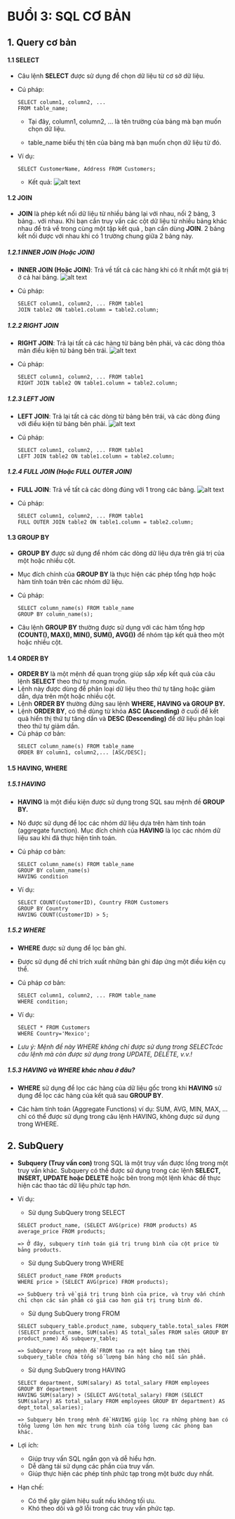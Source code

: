 # BUỔI 3: SQL CƠ BẢN

## 1. Query cơ bản
#### 1.1 SELECT
- Câu lệnh **SELECT** được sử dụng để chọn dữ liệu từ cơ sở dữ liệu.
- Cú pháp: 
    ```
    SELECT column1, column2, ...
    FROM table_name;
    ```

  +  Tại đây, column1, column2, ... là tên trường của bảng mà bạn muốn chọn dữ liệu.

  + table_name biểu thị tên của bảng mà bạn muốn chọn dữ liệu từ đó.

- Ví dụ:
    ```
    SELECT CustomerName, Address FROM Customers;
    ```

    + Kết quả: 
    ![alt text](image.png)

#### 1.2 JOIN
- **JOIN** là phép kết nối dữ liệu từ nhiều bảng lại với nhau, nối 2 bảng, 3 bảng.. với nhau. Khi bạn cần truy vấn các cột dữ liệu từ nhiều bảng khác nhau để trả về trong cùng một tập kết quả , bạn cần dùng **JOIN**. 2 bảng kết nối được với nhau khi có 1 trường chung giữa 2 bảng này.

##### 1.2.1 INNER JOIN (Hoặc JOIN)
 - **INNER JOIN (Hoặc JOIN)**: Trả về tất cả các hàng khi có ít nhất một giá trị ở cả hai bảng.
![alt text](image-1.png)

- Cú pháp: 
    ```
    SELECT column1, column2, ... FROM table1
    JOIN table2 ON table1.column = table2.column;
    ```

##### 1.2.2 RIGHT JOIN
- **RIGHT JOIN**: Trả lại tất cả các hàng từ bảng bên phải, và các dòng thỏa mãn điều kiện từ bảng bên trái.
![alt text](image-2.png)

- Cú pháp: 
    ```
    SELECT column1, column2, ... FROM table1
    RIGHT JOIN table2 ON table1.column = table2.column;
    ```
##### 1.2.3 LEFT JOIN
- **LEFT JOIN**: Trả lại tất cả các dòng từ bảng bên trái, và các dòng đúng với điều kiện từ bảng bên phải.
![alt text](image-3.png)

- Cú pháp:
    ```
    SELECT column1, column2, ... FROM table1
    LEFT JOIN table2 ON table1.column = table2.column;
    ```
##### 1.2.4 FULL JOIN (Hoặc FULL OUTER JOIN)
- **FULL JOIN**:  Trả về tất cả các dòng đúng với 1 trong các bảng.
![alt text](image-4.png)

- Cú pháp: 
    ```
    SELECT column1, column2, ... FROM table1
    FULL OUTER JOIN table2 ON table1.column = table2.column;
    ```

#### 1.3 GROUP BY
- **GROUP BY** được sử dụng để nhóm các dòng dữ liệu dựa trên giá trị của một hoặc nhiều cột. 
- Mục đích chính của **GROUP BY** là thực hiện các phép tổng hợp hoặc hàm tính toán trên các nhóm dữ liệu.
- Cú pháp:
    ```
    SELECT column_name(s) FROM table_name
    GROUP BY column_name(s);
    ```

- Câu lệnh **GROUP BY** thường được sử dụng với các hàm tổng hợp **(COUNT(), MAX(), MIN(), SUM(), AVG())** để nhóm tập kết quả theo một hoặc nhiều cột.

#### 1.4 ORDER BY
- **ORDER BY**  là một mệnh đề quan trọng giúp sắp xếp kết quả của câu lệnh **SELECT** theo thứ tự mong muốn. 
- Lệnh này được dùng để phân loại dữ liệu theo thứ tự tăng hoặc giảm dần, dựa trên một hoặc nhiều cột. 
- Lệnh **ORDER BY** thường đứng sau lệnh **WHERE, HAVING và GROUP BY.**
- Lệnh **ORDER BY**, có thể dùng từ khóa **ASC (Ascending)** ở cuối để kết quả hiển thị thứ tự tăng dần và **DESC (Descending)** để dữ liệu phân loại theo thứ tự giảm dần.
- Cú pháp cơ bản:
    ```
    SELECT column_name(s) FROM table_name
    ORDER BY column1, column2,... [ASC/DESC];
    ```

#### 1.5 HAVING, WHERE
##### 1.5.1 HAVING
- **HAVING** là một điều kiện được sử dụng trong SQL sau mệnh đề **GROUP BY.**
-  Nó được sử dụng để lọc các nhóm dữ liệu dựa trên hàm tính toán (aggregate function). Mục đích chính của **HAVING** là lọc các nhóm dữ liệu sau khi đã thực hiện tính toán.
-  Cú pháp cơ bản:
    ```
    SELECT column_name(s) FROM table_name
    GROUP BY column_name(s)
    HAVING condition
    ```

- Ví dụ:
    ```
    SELECT COUNT(CustomerID), Country FROM Customers
    GROUP BY Country
    HAVING COUNT(CustomerID) > 5;
    ```

##### 1.5.2 WHERE
- **WHERE** được sử dụng để lọc bản ghi.
- Được sử dụng để chỉ trích xuất những bản ghi đáp ứng một điều kiện cụ thể.
- Cú pháp cơ bản:
    ```
    SELECT column1, column2, ... FROM table_name
    WHERE condition;
    ```
- Ví dụ:
    ```
    SELECT * FROM Customers
    WHERE Country='Mexico';
    ```

- *Lưu ý: Mệnh đề này WHERE không chỉ được sử dụng trong SELECTcác câu lệnh mà còn được sử dụng trong UPDATE, DELETE, v.v.!*

##### 1.5.3 HAVING và WHERE khác nhau ở đâu?

- **WHERE** sử dụng để lọc các hàng của dữ liệu gốc trong khi **HAVING** sử dụng để lọc các hàng của kết quả sau **GROUP BY**.

- Các hàm tính toán (Aggregate Functions) ví dụ: SUM, AVG, MIN, MAX, … chỉ có thể được sử dụng trong câu lệnh HAVING, không được sử dụng trong WHERE.

## 2. SubQuery
- **Subquery (Truy vấn con)** trong SQL là một truy vấn được lồng trong một truy vấn khác. Subquery có thể được sử dụng trong các lệnh **SELECT, INSERT, UPDATE hoặc DELETE** hoặc bên trong một lệnh khác để thực hiện các thao tác dữ liệu phức tạp hơn.

- Ví dụ:
    + Sử dụng SubQuery trong SELECT
    ```
    SELECT product_name, (SELECT AVG(price) FROM products) AS average_price FROM products;

    => Ở đây, subquery tính toán giá trị trung bình của cột price từ bảng products.
    ```

    + Sử dụng SubQuery trong WHERE
    ```
    SELECT product_name FROM products
    WHERE price > (SELECT AVG(price) FROM products);

    => SubQuery trả về giá trị trung bình của price, và truy vấn chính chỉ chọn các sản phẩm có giá cao hơn giá trị trung bình đó.
    ```
    + Sử dụng SubQuery trong FROM
    ```
    SELECT subquery_table.product_name, subquery_table.total_sales FROM (SELECT product_name, SUM(sales) AS total_sales FROM sales GROUP BY product_name) AS subquery_table;

    => SubQuery trong mệnh đề FROM tạo ra một bảng tạm thời subquery_table chứa tổng số lượng bán hàng cho mỗi sản phẩm.
    ```
    + Sử dụng SubQuery trong HAVING
    ```
    SELECT department, SUM(salary) AS total_salary FROM employees
    GROUP BY department
    HAVING SUM(salary) > (SELECT AVG(total_salary) FROM (SELECT SUM(salary) AS total_salary FROM employees GROUP BY department) AS dept_total_salaries);

    => Subquery bên trong mệnh đề HAVING giúp lọc ra những phòng ban có tổng lương lớn hơn mức trung bình của tổng lương các phòng ban khác.
    ```

- Lợi ích:
    + Giúp truy vấn SQL ngắn gọn và dễ hiểu hơn.
    + Dễ dàng tái sử dụng các phần của truy vấn.
    + Giúp thực hiện các phép tính phức tạp trong một bước duy nhất.

- Hạn chế: 
    + Có thể gây giảm hiệu suất nếu không tối ưu.
    + Khó theo dõi và gỡ lỗi trong các truy vấn phức tạp.